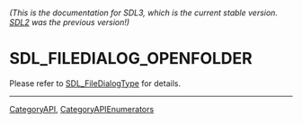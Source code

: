 ###### (This is the documentation for SDL3, which is the current stable version. [SDL2](https://wiki.libsdl.org/SDL2/) was the previous version!)
# SDL_FILEDIALOG_OPENFOLDER

Please refer to [SDL_FileDialogType](SDL_FileDialogType) for details.

----
[CategoryAPI](CategoryAPI), [CategoryAPIEnumerators](CategoryAPIEnumerators)

